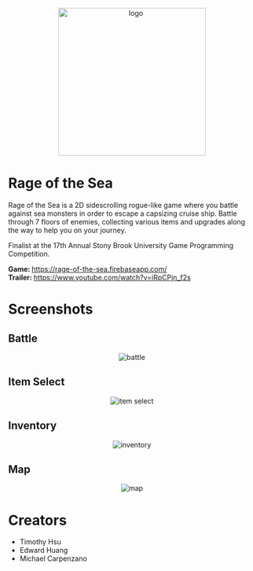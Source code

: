 <p align="center">
  <img src="https://res.cloudinary.com/dsry3cnco/image/upload/v1641389807/Rage%20of%20the%20Sea/newlogoeffects_fmigmi.png" width='300px' alt='logo' />
</p>

# Rage of the Sea
Rage of the Sea is a 2D sidescrolling rogue-like game where you battle against sea monsters in order to escape a capsizing cruise ship. Battle through 7 floors of enemies, collecting various items and upgrades along the way to help you on your journey.

Finalist at the 17th Annual Stony Brook University Game Programming Competition.

<b> Game: </b> https://rage-of-the-sea.firebaseapp.com/ <br/>
<b> Trailer: </b> https://www.youtube.com/watch?v=iRpCPjn_f2s

# Screenshots
## Battle
<p align="center">
  <img src="https://res.cloudinary.com/dsry3cnco/image/upload/v1641390772/Rage%20of%20the%20Sea/battle_nrbgom.png" alt='battle' />
</p>

## Item Select
<p align="center">
  <img src="https://res.cloudinary.com/dsry3cnco/image/upload/v1641390424/Rage%20of%20the%20Sea/itemselect_ifhjnb.png" alt='item select' />
</p>

## Inventory
<p align="center">
  <img src="https://res.cloudinary.com/dsry3cnco/image/upload/v1641390424/Rage%20of%20the%20Sea/inventory_p7m1xj.png" alt='inventory' />
</p>

## Map
<p align="center">
  <img src="https://res.cloudinary.com/dsry3cnco/image/upload/v1641390424/Rage%20of%20the%20Sea/map_kuyywd.png" alt='map' />
</p>

# Creators
<ul>
  <li> Timothy Hsu </li>
  <li> Edward Huang </li>
  <li> Michael Carpenzano </li>
</ul>
